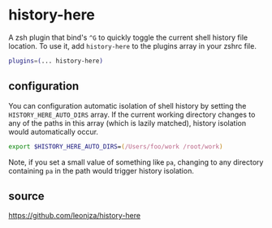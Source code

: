 # history-here

A zsh plugin that bind's `^G` to quickly toggle the current shell history file location. To use it, add `history-here` to the plugins array in your zshrc file.

```zsh
plugins=(... history-here)
```

## configuration

You can configuration automatic isolation of shell history by setting the `HISTORY_HERE_AUTO_DIRS` array. If the current working directory changes to any of the paths in this array (which is lazily matched), history isolation would automatically occur.

```zsh
export $HISTORY_HERE_AUTO_DIRS=(/Users/foo/work /root/work)
```

Note, if you set a small value of something like `pa`, changing to any directory containing `pa` in the path would trigger history isolation.

## source

https://github.com/leonjza/history-here
